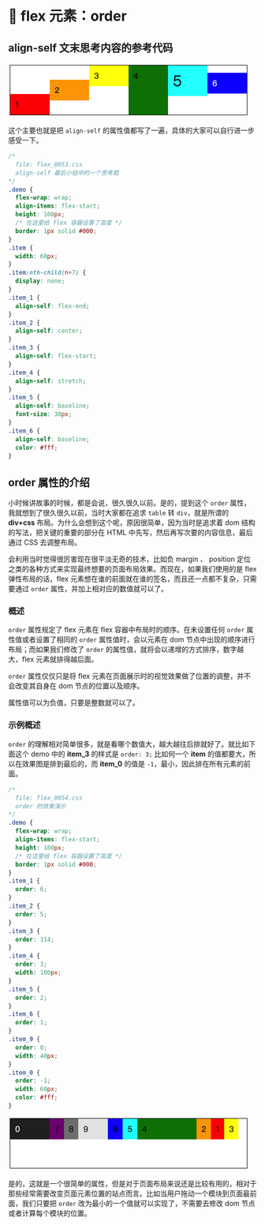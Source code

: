 # 📕 flex 元素：order

## align-self 文末思考内容的参考代码

<img src="image/02-11-04.png" style="zoom:50%;" />

这个主要也就是把 `align-self` 的属性值都写了一遍，具体的大家可以自行进一步感受一下。

```css
/*
  file: flex_0053.css
  align-self 最后小结中的一个思考题
*/
.demo {
  flex-wrap: wrap;
  align-items: flex-start;
  height: 100px;
  /* 在这里给 flex 容器设置了高度 */
  border: 1px solid #000;
}
.item {
  width: 60px;
}
.item:nth-child(n+7) {
  display: none;
}
.item_1 {
  align-self: flex-end;
}
.item_2 {
  align-self: center;
}
.item_3 {
  align-self: flex-start;
}
.item_4 {
  align-self: stretch;
}
.item_5 {
  align-self: baseline;
  font-size: 30px;
}
.item_6 {
  align-self: baseline;
  color: #fff;
}
```



## order 属性的介绍

小时候讲故事的时候，都是会说，很久很久以前。是的，提到这个 `order` 属性，我就想到了很久很久以前，当时大家都在追求 `table` 转 `div`，就是所谓的 **div+css** 布局。为什么会想到这个呢，原因很简单，因为当时是追求着 dom 结构的写法，把关键的重要的部分在 HTML 中先写，然后再写次要的内容信息，最后通过 CSS 去调整布局。

会利用当时觉得很厉害现在很平淡无奇的技术，比如负 margin 、 position 定位之类的各种方式来实现最终想要的页面布局效果。而现在，如果我们使用的是 flex 弹性布局的话，flex 元素想在谁的前面就在谁的签名，而且还一点都不复杂，只需要通过 `order` 属性，并加上相对应的数值就可以了。

### 概述

`order` 属性规定了 flex 元素在 flex 容器中布局时的顺序。在未设置任何 `order` 属性值或者设置了相同的 `order` 属性值时，会以元素在 dom 节点中出现的顺序进行布局；而如果我们修改了 `order` 的属性值，就将会以递增的方式排序，数字越大，flex 元素就排得越后面。

`order` 属性仅仅只是将 flex 元素在页面展示时的视觉效果做了位置的调整，并不会改变其自身在 dom 节点的位置以及顺序。

属性值可以为负值，只要是整数就可以了。



### 示例概述

`order` 的理解相对简单很多，就是看哪个数值大，越大越往后排就好了。就比如下面这个 demo 中的 **item_3** 的样式是 `order: 3;` 比如何一个 **item** 的值都要大，所以在效果图是排到最后的，而 **item_0** 的值是 `-1`，最小，因此排在所有元素的前面。

```css
/*
  file: flex_0054.css
  order 的效果演示
*/
.demo {
  flex-wrap: wrap;
  align-items: flex-start;
  height: 100px;
  /* 在这里给 flex 容器设置了高度 */
  border: 1px solid #000;
}
.item_1 {
  order: 6;
}
.item_2 {
  order: 5;
}
.item_3 {
  order: 114;
}
.item_4 {
  order: 3;
  width: 100px;
}
.item_5 {
  order: 2;
}
.item_6 {
  order: 1;
}
.item_9 {
  order: 0;
  width: 40px;
}
.item_0 {
  order: -1;
  width: 60px;
  color: #fff;
}
```

<img src="image/02-12-01.png" style="zoom:50%;" />

是的，这就是一个很简单的属性，但是对于页面布局来说还是比较有用的，相对于那些经常需要改变页面元素位置的站点而言。比如当用户拖动一个模块到页面最前面，我们只要把 `order` 改为最小的一个值就可以实现了，不需要去修改 dom 节点或者计算每个模块的位置。

